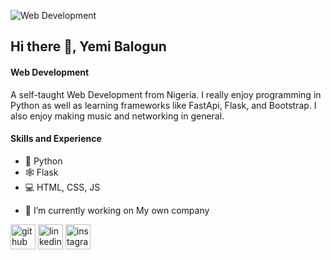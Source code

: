 ![Web Development ](https://media.licdn.com/dms/image/C5616AQFXtq3HdDJ6Iw/profile-displaybackgroundimage-shrink_350_1400/0/1638748634493?e=1682553600&v=beta&t=3spQvKUqQ3OYYn9eZrNwbhH9_gqgkAoX4unSvQu2U9A)

## Hi there 👋, Yemi Balogun
#### Web Development 

A self-taught Web Development from Nigeria. I really enjoy programming in Python as well as learning frameworks like FastApi, Flask, and Bootstrap. I also enjoy making music and networking in general.

#### Skills and Experience
* 🐍 Python
* 🕸 Flask
* 💻 HTML, CSS, JS

- 🔭 I’m currently working on My own company 

[<img src='https://cdn.jsdelivr.net/npm/simple-icons@3.0.1/icons/github.svg' alt='github' height='40'>](https://github.com/yemibalogun)  [<img src='https://cdn.jsdelivr.net/npm/simple-icons@3.0.1/icons/linkedin.svg' alt='linkedin' height='40'>](https://www.linkedin.com/in/olayemi-balogun/)  [<img src='https://cdn.jsdelivr.net/npm/simple-icons@3.0.1/icons/instagram.svg' alt='instagram' height='40'>](https://www.instagram.com/yemibalogun/)  



